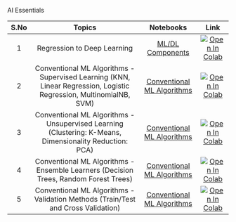 AI Essentials

| S.No |                                                       Topics                                                       |                                                                           Notebooks                                                                           |                                                                                                               Link                                                                                                                |
|:----:|:------------------------------------------------------------------------------------------------------------------:|:-------------------------------------------------------------------------------------------------------------------------------------------------------------:|:---------------------------------------------------------------------------------------------------------------------------------------------------------------------------------------------------------------------------------:|
|  1   |                                            Regression to Deep Learning                                             |      [ML/DL Components]((https://github.com/rbg-research/AI-Training/blob/main/Bootcamps-Workshops/EssentialAI/4.%20Machine-Learning-with-Python.ipynb))      | [![Open In Colab](https://colab.research.google.com/assets/colab-badge.svg)](https://colab.research.google.com/github/rbg-research/AI-Training/blob/main/EssentialAI/4.%20Machine-Learning-with-Python.ipynb) |
|  2   | Conventional ML Algorithms - Supervised Learning (KNN, Linear Regression, Logistic Regression, MultinomialNB, SVM) | [Conventional ML Algorithms]((https://github.com/rbg-research/AI-Training/blob/main/Bootcamps-Workshops/EssentialAI/5.%20Conventional-ML-Algorithms-1.ipynb)) | [![Open In Colab](https://colab.research.google.com/assets/colab-badge.svg)](https://colab.research.google.com/github/rbg-research/AI-Training/blob/main/Bootcamps-Workshops/EssentialAI/5.%20Conventional-ML-Algorithms-1.ipynb) |
|  3   |      Conventional ML Algorithms - Unsupervised Learning (Clustering: K-Means, Dimensionality Reduction: PCA)       | [Conventional ML Algorithms]((https://github.com/rbg-research/AI-Training/blob/main/Bootcamps-Workshops/EssentialAI/6.%20Conventional-ML-Algorithms-2.ipynb)) | [![Open In Colab](https://colab.research.google.com/assets/colab-badge.svg)](https://colab.research.google.com/github/rbg-research/AI-Training/blob/main/Bootcamps-Workshops/EssentialAI/6.%20Conventional-ML-Algorithms-2.ipynb) |
|  4   |                Conventional ML Algorithms - Ensemble Learners (Decision Trees, Random Forest Trees)                | [Conventional ML Algorithms]((https://github.com/rbg-research/AI-Training/blob/main/Bootcamps-Workshops/EssentialAI/7.%20Conventional-ML-Algorithms-3.ipynb)) | [![Open In Colab](https://colab.research.google.com/assets/colab-badge.svg)](https://colab.research.google.com/github/rbg-research/AI-Training/blob/main/Bootcamps-Workshops/EssentialAI/7.%20Conventional-ML-Algorithms-3.ipynb) |
|  5   |                Conventional ML Algorithms  - Validation Methods  (Train/Test and Cross Validation)                 | [Conventional ML Algorithms]((https://github.com/rbg-research/AI-Training/blob/main/Bootcamps-Workshops/EssentialAI/8.%20Conventional-ML-Algorithms-4.ipynb)) | [![Open In Colab](https://colab.research.google.com/assets/colab-badge.svg)](https://colab.research.google.com/github/rbg-research/AI-Training/blob/main/Bootcamps-Workshops/EssentialAI/8.%20Conventional-ML-Algorithms-4.ipynb) |
